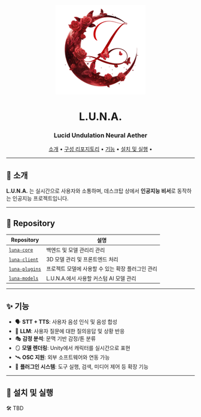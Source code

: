 <p align="center">
  <img src="assets/Logo.png" width="240" alt="L.U.N.A. Logo" />
</p>

<h1 align="center">L.U.N.A.</h1>
<h3 align="center">Lucid Undulation Neural Aether</h3>

<p align="center">
  <a href="#🧭-소개">소개</a> •
  <a href="#📂-repository">구성 리포지토리</a> •
  <a href="#✨-기능">기능</a> •
  <a href="#🚀-설치-및-실행">설치 및 실행</a> •
</p>

---

## 🧭 소개

**L.U.N.A.** 는 실시간으로 사용자와 소통하며, 데스크탑 상에서 **인공지능 비서**로 동작하는 인공지능 프로젝트입니다.  

---

## 📂 Repository

| Repository         | 설명                                                                 |
|------------------|----------------------------------------------------------------------|
| [`luna-core`](https://github.com/lucid-luna/luna-core)     | 백엔드 및 모델 관리리 관리                               |
| [`luna-client`](https://github.com/lucid-luna/luna-client) | 3D 모델 관리 및 프론트엔드 처리                         |
| [`luna-plugins`](https://github.com/lucid-luna/luna-plugins) | 프로젝트 모델에 사용할 수 있는 확장 플러그인 관리                  |
| [`luna-models`](https://github.com/lucid-luna/luna-models) | L.U.N.A.에서 사용할 커스텀 AI 모델 관리                            |

---

## ✨ 기능

- 🗣️ **STT + TTS**: 사용자 음성 인식 및 음성 합성
- 💬 **LLM**: 사용자 질문에 대한 질의응답 및 상황 반응
- 🎭 **감정 분석**: 문맥 기반 감정/톤 분류
- 🪞 **모델 렌더링**: Unity에서 캐릭터를 실시간으로 표현
- 🛰️ **OSC 지원**: 외부 소프트웨어와 연동 가능
- 🔌 **플러그인 시스템**: 도구 실행, 검색, 미디어 제어 등 확장 기능

---

## 🚀 설치 및 실행

🛠️ TBD
